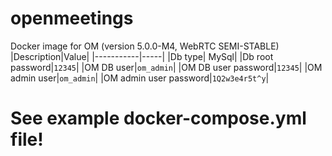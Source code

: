 # openmeetings
Docker image for OM (version 5.0.0-M4, WebRTC SEMI-STABLE)
|Description|Value|
|-----------|-----|
|Db type| MySql|
|Db root password|`12345`|
|OM DB user|`om_admin`|
|OM DB user password|`12345`|
|OM admin user|`om_admin`|
|OM admin user password|`1Q2w3e4r5t^y`|

# See example docker-compose.yml file!

